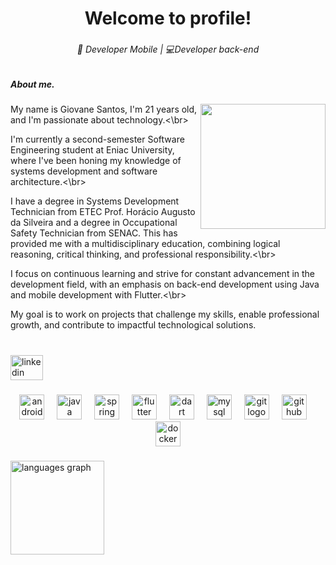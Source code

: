 <h1 align="center">Welcome to profile!</h1>

###

<h6 align="center">📱 Developer Mobile | 💻Developer back-end</h6>

###

<h5 align="left">About me.</h5>

###

<img align="right" height="200" src="https://imgur.com/BtG19o5.png"  />

###

<p align="left">My name is Giovane Santos, I'm 21 years old, and I'm passionate about technology.<\br>

I'm currently a second-semester Software Engineering student at Eniac University, where I've been honing my knowledge of systems development and software architecture.<\br>

I have a degree in Systems Development Technician from ETEC Prof. Horácio Augusto da Silveira and a degree in Occupational Safety Technician from SENAC. This has provided me with a multidisciplinary education, combining logical reasoning, critical thinking, and professional responsibility.<\br>

I focus on continuous learning and strive for constant advancement in the development field, with an emphasis on back-end development using Java and mobile development with Flutter.<\br>

My goal is to work on projects that challenge my skills, enable professional growth, and contribute to impactful technological solutions.</p>

###

<br clear="both">

<div align="left">
  <a href="https://www.linkedin.com/in/giovanessantos/" target="_blank">
    <img src="https://raw.githubusercontent.com/maurodesouza/profile-readme-generator/master/src/assets/icons/social/linkedin/default.svg" width="52" height="40" alt="linkedin logo"  />
  </a>
</div>

###

<div align="center">
  <img src="https://cdn.jsdelivr.net/gh/devicons/devicon/icons/android/android-original.svg" height="40" alt="android logo"  />
  <img width="12" />
  <img src="https://cdn.jsdelivr.net/gh/devicons/devicon/icons/java/java-original.svg" height="40" alt="java logo"  />
  <img width="12" />
  <img src="https://cdn.jsdelivr.net/gh/devicons/devicon/icons/spring/spring-original.svg" height="40" alt="spring logo"  />
  <img width="12" />
  <img src="https://cdn.jsdelivr.net/gh/devicons/devicon/icons/flutter/flutter-original.svg" height="40" alt="flutter logo"  />
  <img width="12" />
  <img src="https://cdn.jsdelivr.net/gh/devicons/devicon/icons/dart/dart-original.svg" height="40" alt="dart logo"  />
  <img width="12" />
  <img src="https://cdn.jsdelivr.net/gh/devicons/devicon/icons/mysql/mysql-original.svg" height="40" alt="mysql logo"  />
  <img width="12" />
  <img src="https://cdn.jsdelivr.net/gh/devicons/devicon/icons/git/git-original.svg" height="40" alt="git logo"  />
  <img width="12" />
  <img src="https://cdn.jsdelivr.net/gh/devicons/devicon/icons/github/github-original.svg" height="40" alt="github logo"  />
  <img width="12" />
  <img src="https://cdn.jsdelivr.net/gh/devicons/devicon/icons/docker/docker-original.svg" height="40" alt="docker logo"  />
</div>

###

<div align="left">
  <img src="https://github-readme-stats.vercel.app/api/top-langs?username=giovane358&locale=en&hide_title=false&layout=compact&card_width=320&langs_count=5&theme=dracula&hide_border=false&order=2" height="150" alt="languages graph"  />
</div>

###
